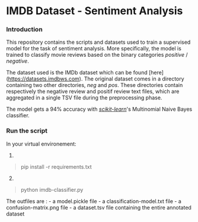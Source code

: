 # IMDB Dataset - Sentiment Analysis
### Introduction

This repository contains the scripts and datasets used to train a supervised model for the task of sentiment analysis. More specifically, the model is trained to classify movie reviews based on the binary categories *positive* / *negative*.

The dataset used is the IMDb dataset which can be found [here] (https://datasets.imdbws.com). The original dataset comes in a directory containing two other directories, *neg* and *pos*. These directories contain respectively the negative review and positif review text files, which are aggregated in a single TSV file during the preprocessing phase.

The model gets a 94% accuracy with [*scikit-learn*](https://scikit-learn.org/stable/modules/generated/sklearn.naive_bayes.MultinomialNB.html)'s Multinomial Naive Bayes classifier.

### Run the script

In your virtual environement:

1.

> pip install -r requirements.txt

2.

> python imdb-classifier.py

The outfiles are :
	\- a model.pickle file
	\- a classification-model.txt file
	\- a confusion-matrix.png file
	\- a dataset.tsv file containing the entire annotated dataset